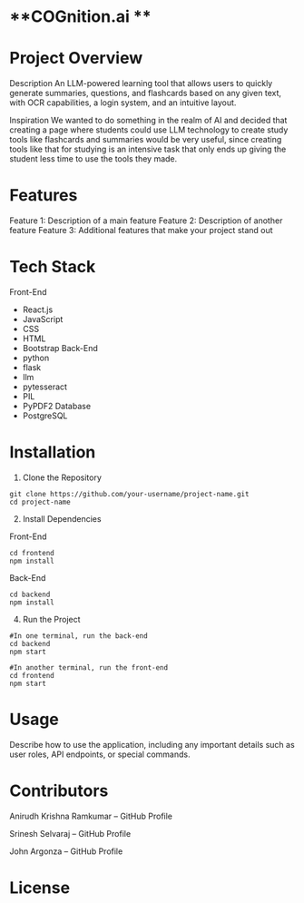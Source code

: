 # **COGnition.ai **

# Project Overview
Description
An LLM-powered learning tool that allows users to quickly generate summaries, questions, and flashcards based on any given text, with OCR capabilities, a login system, and an intuitive layout.

Inspiration
We wanted to do something in the realm of AI and decided that creating a page where students could use LLM technology to create study tools like flashcards and summaries would be very useful, since creating tools like that for studying is an intensive task that only ends up giving the student less time to use the tools they made.

# Features
Feature 1: Description of a main feature
Feature 2: Description of another feature
Feature 3: Additional features that make your project stand out

# Tech Stack
Front-End
- React.js
- JavaScript
- CSS
- HTML
- Bootstrap
Back-End
- python
- flask
- llm
- pytesseract
- PIL
- PyPDF2
Database
- PostgreSQL


# Installation

1. Clone the Repository
```
git clone https://github.com/your-username/project-name.git
cd project-name
```
2. Install Dependencies

Front-End

```
cd frontend
npm install
```

Back-End

```
cd backend
npm install
```

4. Run the Project
```
#In one terminal, run the back-end
cd backend
npm start

#In another terminal, run the front-end
cd frontend
npm start
```

# Usage
Describe how to use the application, including any important details such as user roles, API endpoints, or special commands.

# Contributors

Anirudh Krishna Ramkumar – GitHub Profile

Srinesh Selvaraj – GitHub Profile

John Argonza – GitHub Profile

# License


